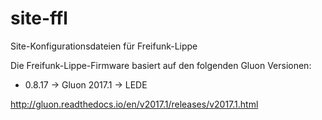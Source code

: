 # site-ffl
Site-Konfigurationsdateien für Freifunk-Lippe

Die Freifunk-Lippe-Firmware basiert auf den folgenden Gluon Versionen:

* 0.8.17 -> Gluon 2017.1 -> LEDE

http://gluon.readthedocs.io/en/v2017.1/releases/v2017.1.html
